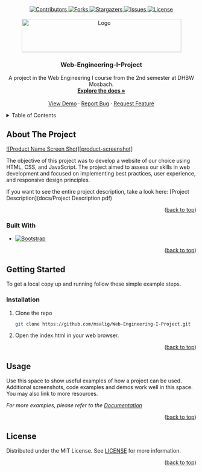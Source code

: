 <!-- Improved compatibility of back to top link: See: https://github.com/othneildrew/Best-README-Template/pull/73 -->
<a name="readme-top"></a>
<!--
*** Thanks for checking out the Best-README-Template. If you have a suggestion
*** that would make this better, please fork the repo and create a pull request
*** or simply open an issue with the tag "enhancement".
*** Don't forget to give the project a star!
*** Thanks again! Now go create something AMAZING! :D
-->



<!-- PROJECT SHIELDS -->
<div align="center">
  <a href="https://github.com/msalig/Web-Engineering-I-Project/graphs/contributors">
    <img src="https://img.shields.io/github/contributors/msalig/Web-Engineering-I-Project.svg?style=for-the-badge" alt="Contributors">
  </a>
  <a href="https://github.com/msalig/Web-Engineering-I-Project/network/members">
    <img src="https://img.shields.io/github/forks/msalig/Web-Engineering-I-Project.svg?style=for-the-badge" alt="Forks">
  </a>
  <a href="https://github.com/msalig/Web-Engineering-I-Project/stargazers">
    <img src="https://img.shields.io/github/stars/msalig/Web-Engineering-I-Project.svg?style=for-the-badge" alt="Stargazers">
  </a>
    <a href="https://github.com/msalig/Web-Engineering-I-Project/issues">
    <img src="https://img.shields.io/github/issues/msalig/Web-Engineering-I-Project.svg?style=for-the-badge" alt="Issues">
  </a>
    <a href="https://github.com/msalig/Web-Engineering-I-Project/blob/main/LICENSE.txt">
    <img src="https://img.shields.io/github/license/msalig/Web-Engineering-I-Project.svg?style=for-the-badge" alt="License">
  </a>
</div>



<!-- PROJECT LOGO -->
<br />
<div align="center">
  <a href="https://mosbach.dhbw.de/">
    <img src="https://moodle.mosbach.dhbw.de/pluginfile.php/1/theme_adaptable/logo/1676181944/DHBW-Logo.png" alt="Logo" width="423" height="88">
  </a>

  <h3 align="center">Web-Engineering-I-Project</h3>

  <p align="center">
    A project in the Web Engineering I course from the 2nd semester at DHBW Mosbach.
    <br />
    <a href="https://github.com/msalig/Web-Engineering-I-Project"><strong>Explore the docs »</strong></a>
    <br />
    <br />
    <a href="https://github.com/msalig/Web-Engineering-I-Project">View Demo</a>
    ·
    <a href="https://github.com/msalig/Web-Engineering-I-Project/issues">Report Bug</a>
    ·
    <a href="https://github.com/msalig/Web-Engineering-I-Project/issues">Request Feature</a>
  </p>
</div>



<!-- TABLE OF CONTENTS -->
<details>
  <summary>Table of Contents</summary>
  <ol>
    <li>
      <a href="#about-the-project">About The Project</a>
      <ul>
        <li><a href="#built-with">Built With</a></li>
      </ul>
    </li>
    <li>
      <a href="#getting-started">Getting Started</a>
      <ul>
        <li><a href="#installation">Installation</a></li>
      </ul>
    </li>
    <li><a href="#usage">Usage</a></li>
    <li><a href="#license">License</a></li>
  </ol>
</details>



<!-- ABOUT THE PROJECT -->
## About The Project

[![Product Name Screen Shot][product-screenshot]](https://example.com)

The objective of this project was to develop a website of our choice
using HTML, CSS, and JavaScript. The project aimed to assess our skills in web
development and focused on implementing best practices, user experience, and
responsive design principles.

If you want to see the entire project description, take a look here: [Project Description](docs/Project Description.pdf)

<p align="right">(<a href="#readme-top">back to top</a>)</p>



### Built With

* [![Bootstrap][Bootstrap.com]][Bootstrap-url]

<p align="right">(<a href="#readme-top">back to top</a>)</p>



<!-- GETTING STARTED -->
## Getting Started

To get a local copy up and running follow these simple example steps.

### Installation

1. Clone the repo
   ```sh
   git clone https://github.com/msalig/Web-Engineering-I-Project.git
   ```
2. Open the index.html in your web browser.

<p align="right">(<a href="#readme-top">back to top</a>)</p>



<!-- USAGE EXAMPLES -->
## Usage

Use this space to show useful examples of how a project can be used. Additional screenshots, code examples and demos work well in this space. You may also link to more resources.

_For more examples, please refer to the [Documentation](https://example.com)_

<p align="right">(<a href="#readme-top">back to top</a>)</p>

<!-- LICENSE -->
## License

Distributed under the MIT License. See [LICENSE](LICENSE) for more information.

<p align="right">(<a href="#readme-top">back to top</a>)</p>

<!-- MARKDOWN LINKS & IMAGES -->
<!-- https://www.markdownguide.org/basic-syntax/#reference-style-links -->
[Bootstrap.com]: https://img.shields.io/badge/Bootstrap-563D7C?style=for-the-badge&logo=bootstrap&logoColor=white
[Bootstrap-url]: https://getbootstrap.com
